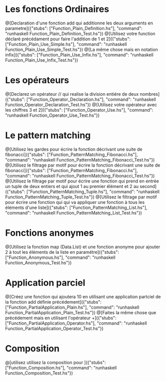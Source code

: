 # Les fonctions Ordinaires
@[Declaration d'une fonction add qui additionne les deux arguments en parametre]({"stubs": ["Function_Plain_Definition.hs"], "command": "runhaskell Function_Plain_Definition_Test.hs"})
@[Utilisez votre function déclaré précédament pour faire l'addition de 1 et 2]({"stubs": ["Function_Plain_Use_Simple.hs"], "command": "runhaskell Function_Plain_Use_Simple_Test.hs"})
@[La même chose mais en notation infix]({"stubs": ["Function_Plain_Use_Infix.hs"], "command": "runhaskell Function_Plain_Use_Infix_Test.hs"})

# Les opérateurs
@[Declarez un opérateur // qui realise la division entiére de deux nombres]({"stubs": ["Function_Operator_Declaration.hs"], "command": "runhaskell Function_Operator_Declaration_Test.hs"})
@[Utilisez votre opérateur avec les chiffres 3 et 2]({"stubs": ["Function_Operator_Use.hs"], "command": "runhaskell Function_Operator_Use_Test.hs"})

# Le pattern matching
@[Utilisez les gardes pour écrire la fonction décrivant une suite de fibonacci]({"stubs": ["Function_PatternMatching_Fibonacci.hs"], "command": "runhaskell Function_PatternMatching_Fibonacci_Test.hs"})
@[Utilisez le filtrage par motif pour écrire la fonction décrivant une suite de fibonacci]({"stubs": ["Function_PatternMatching_Fibonacci.hs"], "command": "runhaskell Function_PatternMatching_Fibonacci_Test.hs"})
@[Utilisez le filtrage par motif pour écrire une fonction qui prend en entrée un tuple de deux entiers et qui ajout 1 au premier élément et 2 au second]({"stubs": ["Function_PatternMatching_Tuple.hs"], "command": "runhaskell Function_PatternMatching_Tuple_Test.hs"})
@[Utilisez le filtrage par motif pour écrire une fonction qui qui va appliquer une fonction à tous les éléments d'une liste]({"stubs": ["Function_PatternMatching_List.hs"], "command": "runhaskell Function_PatternMatching_List_Test.hs"})

# Fonctions anonymes
@[Utilisez la fonction map (Data.List) et une fonction anonyme pour ajouter 2 à tout les éléments de la liste en paramétre]({"stubs": ["Function_Anonymous.hs"], "command": "runhaskell Function_Anonymous_Test.hs"})

# Application parciel
@[Créez une fonction qui ajoutera 10 en utilisant une application partciel de la fonction add définie précédement]({"stubs": ["Function_PartialApplication_Plain.hs"], "command": "runhaskell Function_PartialApplication_Plain_Test.hs"})
@[Faites la même chose que précédement mais en utilisant l'opérateur +]({"stubs": ["Function_PartialApplication_Operator.hs"], "command": "runhaskell Function_PartialApplication_Operator_Test.hs"})

# Composition
@[utilisez utilisez la composition pour ]({"stubs": ["Function_Composition.hs"], "command": "runhaskell Function_Composition_Test.hs"})
